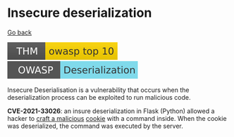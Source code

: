 # Insecure deserialization

[Go back](../../index.md)

[![owasptop10](../../../../_badges/thm/owasptop10.svg)](https://tryhackme.com/room/owasptop10)
[![deserialization](../../../../_badges/owasp/deserialization.svg)](https://cheatsheetseries.owasp.org/cheatsheets/Deserialization_Cheat_Sheet.html)

<div class="row row-cols-md-2"><div class="align-self-center">

Insecure Deserialisation is a vulnerability that occurs when the deserialization process can be exploited to run malicious code.
</div><div>

**CVE-2021-33026**: an insure deserialization in Flask (Python) allowed  a hacker to [craft a malicious](https://www.kirsle.net/wizards/flask-session.cgi) [cookie](/programming-languages/web/_general/random/cookies.md) with a command inside. When the cookie was deserialized, the command was executed by the server.
</div></div>
